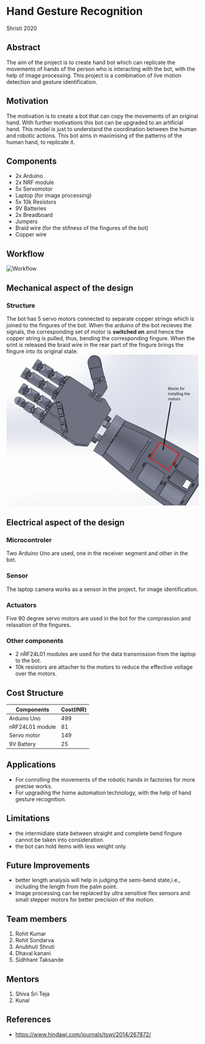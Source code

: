 # Hand Gesture Recognition
   Shristi 2020

## Abstract
   
   The aim of the project is to create hand bot which can replicate the movements of hands of the person who is interacting with the bot, with the help of image processing. This project is a combination of live motion detection and gesture identification.
   

## Motivation 
   The motivation is to create a bot that can copy the movements of an original hand. With further motivations this bot can be upgraded to an artificial hand. This model is just to understand the coordination between the human and robotic actions. This bot aims in maximising of the patterns of the human hand, to replicate it. 

## Components
   
   - 2x Arduino 
   - 2x NRF module
   - 5x Servomotor
   - Laptop (for image processing)
   - 5x 10k Resistors
   - 9V Batteries
   - 2x Breadboard
   - Jumpers
   - Braid wire (for the stifness of the  fingures of the bot)
   - Copper wire

## Workflow
![Workflow](https://static-01.hindawi.com/articles/tswj/volume-2014/267872/figures/267872.fig.001.jpg)

## Mechanical aspect of the design

### Structure
The bot has 5 servo motors connected to separate copper strings which is joined to the fingures of the bot. When the arduino of the bot recieves the signals, the corresponding set of motor is **switched on** amd hence the copper string is pulled, thus, bending the corresponding fingure. When the srint is released the braid wire in the rear part of the fingure brings the fingure into its original state.
![Hand](https://github.com/Rohit-Kumar-219/Trial/blob/master/Images/hand%202.PNG)

## Electrical aspect of the design
   
### Microcontroler 
   
   Two Arduino Uno are used, one in the receiver segment and other in the bot.

### Sensor 
   
   The laptop camera works as a sensor in the project, for image identification.

### Actuators 
   
   Five 90 degree servo motors are used in the bot for the comprassion and relaxation of the fingures.

### Other components  
   
   - 2 nRF24L01 modules are used for the data transmission from the laptop to the bot.
   - 10k resistors are attacher to the motors to reduce the effective voltage over the motors.

## Cost Structure

| Components | Cost(INR) |
| --- | --- |
| Arduino Uno | 499 |
| nRF24L01 module | 81 |
| Servo motor | 149 |
| 9V Battery | 25 |

## Applications 
 
   - For conrolling the movements of the robotic hands in factories for more precise works.
   - For upgrading the home automation technology, with the help of hand gesture recognition.

## Limitations
   
   - the intermidiate state between straight and complete bend fingure cannot be taken into consideration.
   - the bot can hold items with less weight only.

## Future Improvements 
   
   - better length analysis will help in judging the semi-bend state,i.e., including the length from the palm point.
   - Image processing can be replaced by ultra sensitive flex sensors and small stepper motors for better precision of the motion.

## Team members 
   1. Rohit Kumar 
   2. Rohit Sondarva
   3. Anubhuti Shruti
   4. Dhaval kanani
   5. Sidhhant Taksande

## Mentors

   1. Shiva Sri Teja 
   2. Kunal

## References
   
   - https://www.hindawi.com/journals/tswj/2014/267872/